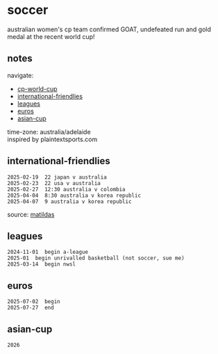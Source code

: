 # soccer  
australian women's cp team confirmed GOAT, undefeated run and gold medal at the recent world cup!  

## notes  
navigate:  
- [cp-world-cup](#cp-world-cup)  
- [international-friendlies](#international-friendlies)  
- [leagues](#leagues)   
- [euros](#euros)  
- [asian-cup](#asian-cup)  

time-zone: australia/adelaide  
inspired by plaintextsports.com  

## international-friendlies  
~~~~~~
2025-02-19  22 japan v australia
2025-02-23  22 usa v australia
2025-02-27  12:30 australia v colombia
2025-04-04  8:30 australia v korea republic
2025-04-07  9 australia v korea republic
~~~~~~

source: [matildas](https://www.matildas.com.au/fixtures#!/t6231)  

## leagues
~~~~~~
2024-11-01  begin a-league
2025-01  begin unrivalled basketball (not soccer, sue me)
2025-03-14  begin nwsl  
~~~~~~

## euros
~~~~~~
2025-07-02  begin
2025-07-27  end
~~~~~~

## asian-cup
~~~~~~
2026
~~~~~~
